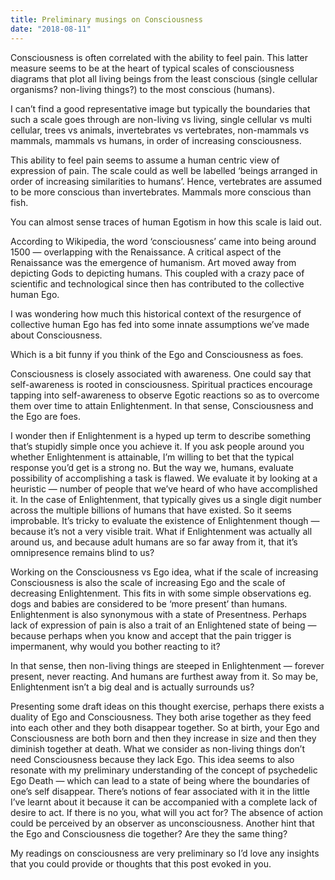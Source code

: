 ```yaml
---
title: Preliminary musings on Consciousness
date: "2018-08-11"
---
```


Consciousness is often correlated with the ability to feel pain. This latter measure seems to be at the heart of typical scales of consciousness diagrams that plot all living beings from the least conscious (single cellular organisms? non-living things?) to the most conscious (humans).

I can’t find a good representative image but typically the boundaries that such a scale goes through are non-living vs living, single cellular vs multi cellular, trees vs animals, invertebrates vs vertebrates, non-mammals vs mammals, mammals vs humans, in order of increasing consciousness.

This ability to feel pain seems to assume a human centric view of expression of pain. The scale could as well be labelled ‘beings arranged in order of increasing similarities to humans’. Hence, vertebrates are assumed to be more conscious than invertebrates. Mammals more conscious than fish.

You can almost sense traces of human Egotism in how this scale is laid out.

According to Wikipedia, the word ‘consciousness’ came into being around 1500 — overlapping with the Renaissance. A critical aspect of the Renaissance was the emergence of humanism. Art moved away from depicting Gods to depicting humans. This coupled with a crazy pace of scientific and technological since then has contributed to the collective human Ego.

I was wondering how much this historical context of the resurgence of collective human Ego has fed into some innate assumptions we’ve made about Consciousness.

Which is a bit funny if you think of the Ego and Consciousness as foes.

Consciousness is closely associated with awareness. One could say that self-awareness is rooted in consciousness. Spiritual practices encourage tapping into self-awareness to observe Egotic reactions so as to overcome them over time to attain Enlightenment. In that sense, Consciousness and the Ego are foes.

I wonder then if Enlightenment is a hyped up term to describe something that’s stupidly simple once you achieve it. If you ask people around you whether Enlightenment is attainable, I’m willing to bet that the typical response you’d get is a strong no. But the way we, humans, evaluate possibility of accomplishing a task is flawed. We evaluate it by looking at a heuristic — number of people that we’ve heard of who have accomplished it. In the case of Enlightenment, that typically gives us a single digit number across the multiple billions of humans that have existed. So it seems improbable. It’s tricky to evaluate the existence of Enlightenment though — because it’s not a very visible trait. What if Enlightenment was actually all around us, and because adult humans are so far away from it, that it’s omnipresence remains blind to us?

Working on the Consciousness vs Ego idea, what if the scale of increasing Consciousness is also the scale of increasing Ego and the scale of decreasing Enlightenment. This fits in with some simple observations eg. dogs and babies are considered to be ‘more present’ than humans. Enlightenment is also synonymous with a state of Presentness. Perhaps lack of expression of pain is also a trait of an Enlightened state of being — because perhaps when you know and accept that the pain trigger is impermanent, why would you bother reacting to it?

In that sense, then non-living things are steeped in Enlightenment — forever present, never reacting. And humans are furthest away from it. So may be, Enlightenment isn’t a big deal and is actually surrounds us?

Presenting some draft ideas on this thought exercise, perhaps there exists a duality of Ego and Consciousness. They both arise together as they feed into each other and they both disappear together. So at birth, your Ego and Consciousness are both born and then they increase in size and then they diminish together at death. What we consider as non-living things don’t need Consciousness because they lack Ego. This idea seems to also resonate with my preliminary understanding of the concept of psychedelic Ego Death — which can lead to a state of being where the boundaries of one’s self disappear. There’s notions of fear associated with it in the little I’ve learnt about it because it can be accompanied with a complete lack of desire to act. If there is no you, what will you act for? The absence of action could be perceived by an observer as unconsciousness. Another hint that the Ego and Consciousness die together? Are they the same thing?

My readings on consciousness are very preliminary so I’d love any insights that you could provide or thoughts that this post evoked in you.
